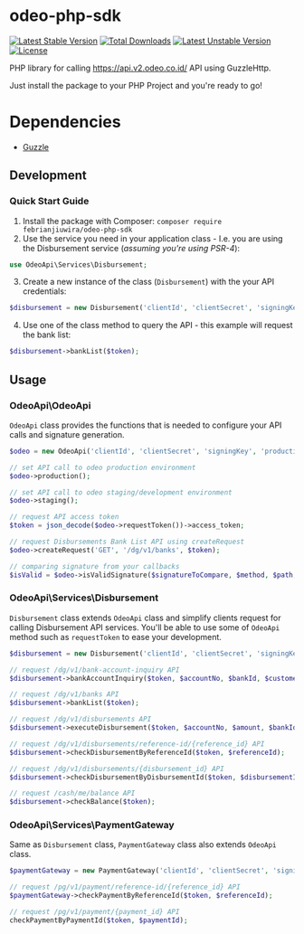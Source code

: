 # odeo-php-sdk

[![Latest Stable Version](https://poser.pugx.org/febrianjiuwira/odeo-php-sdk/v/stable)](https://packagist.org/packages/febrianjiuwira/odeo-php-sdk)
[![Total Downloads](https://poser.pugx.org/febrianjiuwira/odeo-php-sdk/downloads)](https://packagist.org/packages/febrianjiuwira/odeo-php-sdk)
[![Latest Unstable Version](https://poser.pugx.org/febrianjiuwira/odeo-php-sdk/v/unstable)](https://packagist.org/packages/febrianjiuwira/odeo-php-sdk)
[![License](https://poser.pugx.org/febrianjiuwira/odeo-php-sdk/license)](https://packagist.org/packages/febrianjiuwira/odeo-php-sdk)

PHP library for calling https://api.v2.odeo.co.id/ API using GuzzleHttp.

Just install the package to your PHP Project and you're ready to go!

# Dependencies
* [Guzzle](http://docs.guzzlephp.org/en/stable/quickstart.html)

## Development
### Quick Start Guide
1. Install the package with Composer: `composer require febrianjiuwira/odeo-php-sdk` 
2. Use the service you need in your application class - I.e. you are using the Disbursement service (*assuming you're using PSR-4*):
 ```php
use OdeoApi\Services\Disbursement;
```
3. Create a new instance of the class (`Disbursement`) with the your API credentials:
```php
$disbursement = new Disbursement('clientId', 'clientSecret', 'signingKey', 'staging');
```
4. Use one of the class method to query the API - this example will request the bank list:
```php
$disbursement->bankList($token);
```

## Usage
### OdeoApi\OdeoApi
`OdeoApi` class provides the functions that is needed to configure your API calls and signature generation.
```php
$odeo = new OdeoApi('clientId', 'clientSecret', 'signingKey', 'production'); // initialize OdeoApi class

// set API call to odeo production environment
$odeo->production();

// set API call to odeo staging/development environment
$odeo->staging();

// request API access token
$token = json_decode($odeo->requestToken())->access_token;

// request Disbursements Bank List API using createRequest
$odeo->createRequest('GET', '/dg/v1/banks', $token);

// comparing signature from your callbacks
$isValid = $odeo->isValidSignature($signatureToCompare, $method, $path, $token, $timestamp, $body);
```

### OdeoApi\Services\Disbursement
`Disbursement` class extends `OdeoApi` class and simplify clients request for calling Disbursement API services. You'll be able to use some of `OdeoApi` method such as `requestToken` to ease your development.
```php
$disbursement = new Disbursement('clientId', 'clientSecret', 'signingKey', 'production');

// request /dg/v1/bank-account-inquiry API
$disbursement->bankAccountInquiry($token, $accountNo, $bankId, $customerName, $withValidation = false);

// request /dg/v1/banks API
$disbursement->bankList($token);

// request ​/dg​/v1​/disbursements API
$disbursement->executeDisbursement($token, $accountNo, $amount, $bankId, $customerName, $description, $referenceId);

// request /dg/v1/disbursements/reference-id/{reference_id} API
$disbursement->checkDisbursementByReferenceId($token, $referenceId);

// request /dg/v1/disbursements/{disbursement_id} API
$disbursement->checkDisbursementByDisbursementId($token, $disbursementId);

// request /cash/me/balance API
$disbursement->checkBalance($token);
```

### OdeoApi\Services\PaymentGateway
Same as `Disbursement` class, `PaymentGateway` class also extends `OdeoApi` class.
 
```php
$paymentGateway = new PaymentGateway('clientId', 'clientSecret', 'signingKey', 'production');

// request /pg/v1/payment/reference-id/{reference_id} API
$paymentGateway->checkPaymentByReferenceId($token, $referenceId);

// request /pg/v1/payment/{payment_id} API
checkPaymentByPaymentId($token, $paymentId);
```